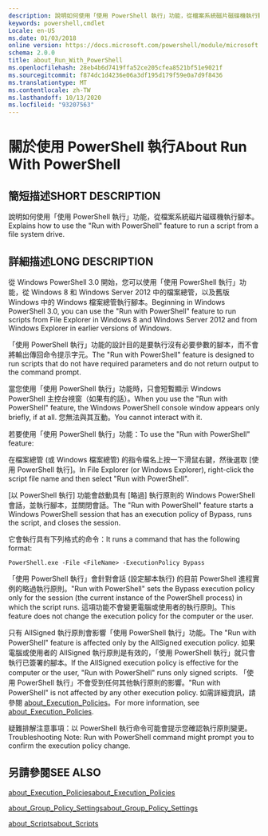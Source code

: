 ```yaml
---
description: 說明如何使用「使用 PowerShell 執行」功能，從檔案系統磁片磁碟機執行腳本。
keywords: powershell,cmdlet
Locale: en-US
ms.date: 01/03/2018
online version: https://docs.microsoft.com/powershell/module/microsoft.powershell.core/about/about_run_with_powershell?view=powershell-5.1&WT.mc_id=ps-gethelp
schema: 2.0.0
title: about_Run_With_PowerShell
ms.openlocfilehash: 28eb4b6d7419ffa52ce205cfea8521bf51e9021f
ms.sourcegitcommit: f874dc1d4236e06a3df195d179f59e0a7d9f8436
ms.translationtype: MT
ms.contentlocale: zh-TW
ms.lasthandoff: 10/13/2020
ms.locfileid: "93207563"
---
```

# <a name="about-run-with-powershell"></a><span data-ttu-id="e1e63-104">關於使用 PowerShell 執行</span><span class="sxs-lookup"><span data-stu-id="e1e63-104">About Run With PowerShell</span></span>

## <a name="short-description"></a><span data-ttu-id="e1e63-105">簡短描述</span><span class="sxs-lookup"><span data-stu-id="e1e63-105">SHORT DESCRIPTION</span></span>

<span data-ttu-id="e1e63-106">說明如何使用「使用 PowerShell 執行」功能，從檔案系統磁片磁碟機執行腳本。</span><span class="sxs-lookup"><span data-stu-id="e1e63-106">Explains how to use the "Run with PowerShell" feature to run a script from a file system drive.</span></span>

## <a name="long-description"></a><span data-ttu-id="e1e63-107">詳細描述</span><span class="sxs-lookup"><span data-stu-id="e1e63-107">LONG DESCRIPTION</span></span>

<span data-ttu-id="e1e63-108">從 Windows PowerShell 3.0 開始，您可以使用「使用 PowerShell 執行」功能，從 Windows 8 和 Windows Server 2012 中的檔案總管，以及舊版 Windows 中的 Windows 檔案總管執行腳本。</span><span class="sxs-lookup"><span data-stu-id="e1e63-108">Beginning in Windows PowerShell 3.0, you can use the "Run with PowerShell" feature to run scripts from File Explorer in Windows 8 and Windows Server 2012 and from Windows Explorer in earlier versions of Windows.</span></span>

<span data-ttu-id="e1e63-109">「使用 PowerShell 執行」功能的設計目的是要執行沒有必要參數的腳本，而不會將輸出傳回命令提示字元。</span><span class="sxs-lookup"><span data-stu-id="e1e63-109">The "Run with PowerShell" feature is designed to run scripts that do not have required parameters and do not return output to the command prompt.</span></span>

<span data-ttu-id="e1e63-110">當您使用「使用 PowerShell 執行」功能時，只會短暫顯示 Windows PowerShell 主控台視窗（如果有的話）。</span><span class="sxs-lookup"><span data-stu-id="e1e63-110">When you use the "Run with PowerShell" feature, the Windows PowerShell console window appears only briefly, if at all.</span></span> <span data-ttu-id="e1e63-111">您無法與其互動。</span><span class="sxs-lookup"><span data-stu-id="e1e63-111">You cannot interact with it.</span></span>

<span data-ttu-id="e1e63-112">若要使用「使用 PowerShell 執行」功能：</span><span class="sxs-lookup"><span data-stu-id="e1e63-112">To use the "Run with PowerShell" feature:</span></span>

<span data-ttu-id="e1e63-113">在檔案總管 (或 Windows 檔案總管) 的指令檔名上按一下滑鼠右鍵，然後選取 [使用 PowerShell 執行]。</span><span class="sxs-lookup"><span data-stu-id="e1e63-113">In File Explorer (or Windows Explorer), right-click the script file name and then select "Run with PowerShell".</span></span>

<span data-ttu-id="e1e63-114">[以 PowerShell 執行] 功能會啟動具有 [略過] 執行原則的 Windows PowerShell 會話，並執行腳本，並關閉會話。</span><span class="sxs-lookup"><span data-stu-id="e1e63-114">The "Run with PowerShell" feature starts a Windows PowerShell session that has an execution policy of Bypass, runs the script, and closes the session.</span></span>

<span data-ttu-id="e1e63-115">它會執行具有下列格式的命令：</span><span class="sxs-lookup"><span data-stu-id="e1e63-115">It runs a command that has the following format:</span></span>

```
PowerShell.exe -File <FileName> -ExecutionPolicy Bypass
```

<span data-ttu-id="e1e63-116">「使用 PowerShell 執行」會針對會話 (設定腳本執行) 的目前 PowerShell 進程實例的略過執行原則。</span><span class="sxs-lookup"><span data-stu-id="e1e63-116">"Run with PowerShell" sets the Bypass execution policy only for the session (the current instance of the PowerShell process) in which the script runs.</span></span>
<span data-ttu-id="e1e63-117">這項功能不會變更電腦或使用者的執行原則。</span><span class="sxs-lookup"><span data-stu-id="e1e63-117">This feature does not change the execution policy for the computer or the user.</span></span>

<span data-ttu-id="e1e63-118">只有 AllSigned 執行原則會影響「使用 PowerShell 執行」功能。</span><span class="sxs-lookup"><span data-stu-id="e1e63-118">The "Run with PowerShell" feature is affected only by the AllSigned execution policy.</span></span> <span data-ttu-id="e1e63-119">如果電腦或使用者的 AllSigned 執行原則是有效的，「使用 PowerShell 執行」就只會執行已簽署的腳本。</span><span class="sxs-lookup"><span data-stu-id="e1e63-119">If the AllSigned execution policy is effective for the computer or the user, "Run with PowerShell" runs only signed scripts.</span></span> <span data-ttu-id="e1e63-120">「使用 PowerShell 執行」不會受到任何其他執行原則的影響。</span><span class="sxs-lookup"><span data-stu-id="e1e63-120">"Run with PowerShell" is not affected by any other execution policy.</span></span> <span data-ttu-id="e1e63-121">如需詳細資訊，請參閱 [about_Execution_Policies](about_Execution_Policies.md)。</span><span class="sxs-lookup"><span data-stu-id="e1e63-121">For more information, see [about_Execution_Policies](about_Execution_Policies.md).</span></span>

<span data-ttu-id="e1e63-122">疑難排解注意事項：以 PowerShell 執行命令可能會提示您確認執行原則變更。</span><span class="sxs-lookup"><span data-stu-id="e1e63-122">Troubleshooting Note: Run with PowerShell command might prompt you to confirm the execution policy change.</span></span>

## <a name="see-also"></a><span data-ttu-id="e1e63-123">另請參閱</span><span class="sxs-lookup"><span data-stu-id="e1e63-123">SEE ALSO</span></span>

[<span data-ttu-id="e1e63-124">about_Execution_Policies</span><span class="sxs-lookup"><span data-stu-id="e1e63-124">about_Execution_Policies</span></span>](about_Execution_Policies.md)

[<span data-ttu-id="e1e63-125">about_Group_Policy_Settings</span><span class="sxs-lookup"><span data-stu-id="e1e63-125">about_Group_Policy_Settings</span></span>](about_Group_Policy_Settings.md)

[<span data-ttu-id="e1e63-126">about_Scripts</span><span class="sxs-lookup"><span data-stu-id="e1e63-126">about_Scripts</span></span>](about_Scripts.md)
